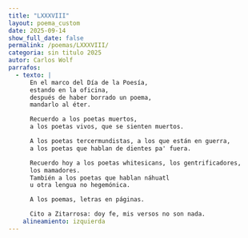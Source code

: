 ```yaml
---
title: "LXXXVIII"
layout: poema_custom
date: 2025-09-14
show_full_date: false
permalink: /poemas/LXXXVIII/
categoria: sin titulo 2025
autor: Carlos Wolf
parrafos:
  - texto: |
      En el marco del Día de la Poesía,
      estando en la oficina,
      después de haber borrado un poema,
      mandarlo al éter.

      Recuerdo a los poetas muertos,
      a los poetas vivos, que se sienten muertos.

      A los poetas tercermundistas, a los que están en guerra,
      a los poetas que hablan de dientes pa' fuera.

      Recuerdo hoy a los poetas whitesicans, los gentrificadores,
      los mamadores.
      También a los poetas que hablan náhuatl
      u otra lengua no hegemónica.

      A los poemas, letras en páginas.

      Cito a Zitarrosa: doy fe, mis versos no son nada.
    alineamiento: izquierda
---
```

